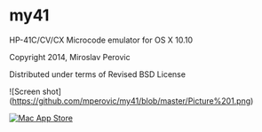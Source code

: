 my41
====

HP-41C/CV/CX Microcode emulator for OS X 10.10

Copyright 2014, Miroslav Perovic

Distributed under terms of Revised BSD License


![Screen shot]
(https://github.com/mperovic/my41/blob/master/Picture%201.png)

[![Mac App Store](https://github.com/mperovic/my41/blob/master/MacAppStore.png)](https://itunes.apple.com/us/app/my41cx/id949272407)
